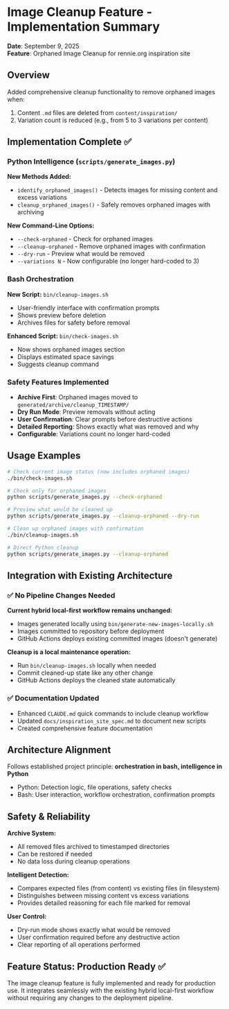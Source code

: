 # Image Cleanup Feature - Implementation Summary

**Date**: September 9, 2025  
**Feature**: Orphaned Image Cleanup for rennie.org inspiration site

## Overview

Added comprehensive cleanup functionality to remove orphaned images when:
1. Content `.md` files are deleted from `content/inspiration/`
2. Variation count is reduced (e.g., from 5 to 3 variations per content)

## Implementation Complete ✅

### Python Intelligence (`scripts/generate_images.py`)

**New Methods Added:**
- `identify_orphaned_images()` - Detects images for missing content and excess variations
- `cleanup_orphaned_images()` - Safely removes orphaned images with archiving

**New Command-Line Options:**
- `--check-orphaned` - Check for orphaned images  
- `--cleanup-orphaned` - Remove orphaned images with confirmation
- `--dry-run` - Preview what would be removed
- `--variations N` - Now configurable (no longer hard-coded to 3)

### Bash Orchestration

**New Script:** `bin/cleanup-images.sh`
- User-friendly interface with confirmation prompts
- Shows preview before deletion  
- Archives files for safety before removal

**Enhanced Script:** `bin/check-images.sh`
- Now shows orphaned images section
- Displays estimated space savings
- Suggests cleanup command

### Safety Features Implemented

- **Archive First**: Orphaned images moved to `generated/archive/cleanup_TIMESTAMP/`
- **Dry Run Mode**: Preview removals without acting
- **User Confirmation**: Clear prompts before destructive actions
- **Detailed Reporting**: Shows exactly what was removed and why
- **Configurable**: Variations count no longer hard-coded

## Usage Examples

```bash
# Check current image status (now includes orphaned images)
./bin/check-images.sh

# Check only for orphaned images  
python scripts/generate_images.py --check-orphaned

# Preview what would be cleaned up
python scripts/generate_images.py --cleanup-orphaned --dry-run

# Clean up orphaned images with confirmation
./bin/cleanup-images.sh

# Direct Python cleanup
python scripts/generate_images.py --cleanup-orphaned
```

## Integration with Existing Architecture

### ✅ No Pipeline Changes Needed

**Current hybrid local-first workflow remains unchanged:**
- Images generated locally using `bin/generate-new-images-locally.sh`
- Images committed to repository before deployment
- GitHub Actions deploys existing committed images (doesn't generate)

**Cleanup is a local maintenance operation:**
- Run `bin/cleanup-images.sh` locally when needed
- Commit cleaned-up state like any other change
- GitHub Actions deploys the cleaned state automatically

### ✅ Documentation Updated

- Enhanced `CLAUDE.md` quick commands to include cleanup workflow
- Updated `docs/inspiration_site_spec.md` to document new scripts
- Created comprehensive feature documentation

## Architecture Alignment

Follows established project principle: **orchestration in bash, intelligence in Python**
- Python: Detection logic, file operations, safety checks
- Bash: User interaction, workflow orchestration, confirmation prompts

## Safety & Reliability

**Archive System:**
- All removed files archived to timestamped directories
- Can be restored if needed
- No data loss during cleanup operations

**Intelligent Detection:**
- Compares expected files (from content) vs existing files (in filesystem)
- Distinguishes between missing content vs excess variations
- Provides detailed reasoning for each file marked for removal

**User Control:**
- Dry-run mode shows exactly what would be removed
- User confirmation required before any destructive action
- Clear reporting of all operations performed

## Feature Status: Production Ready ✅

The image cleanup feature is fully implemented and ready for production use. It integrates seamlessly with the existing hybrid local-first workflow without requiring any changes to the deployment pipeline.